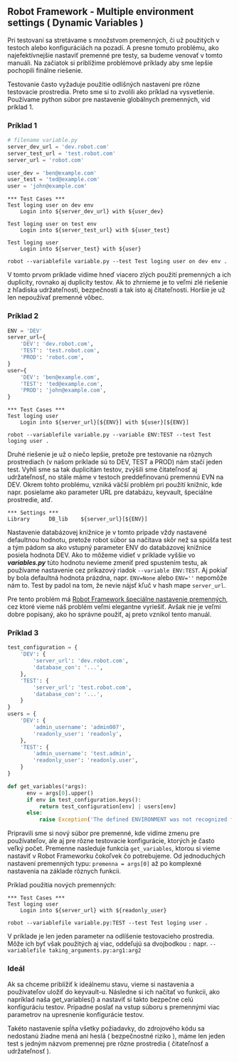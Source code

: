 ## Robot Framework - Multiple environment settings ( Dynamic Variables )

Pri testovaní sa stretávame s množstvom premenných, či už použitých v testoch alebo konfiguráciách na pozadí. 
A presne tomuto problému, ako najefektívnejšie nastaviť premenné pre testy, sa budeme venovať v tomto manuáli. Na začiatok si 
priblížime problémové príklady aby sme lepšie pochopili finálne riešenie. 

Testovanie často vyžaduje použitie odlišných nastavení pre rôzne testovacie prostredia. Preto sme si to zvolili 
ako príklad na vysvetlenie. Používame python súbor pre nastavenie globálnych premenných, vid príklad 1.


### Príklad 1
```python
# filename variable.py
server_dev_url = 'dev.robot.com'
server_test_url = 'test.robot.com'
server_url = 'robot.com'

user_dev = 'ben@example.com'
user_test = 'ted@example.com'
user = 'john@example.com'
```
```robot
*** Test Cases ***
Test loging user on dev env
    Login into ${server_dev_url} with ${user_dev} 

Test loging user on test env
    Login into ${server_test_url} with ${user_test} 

Test loging user
    Login into ${server_test} with ${user} 
```
```commandline
robot --variablefile variable.py --test Test loging user on dev env .
```
V tomto prvom príklade vidíme hneď viacero zlých použití premenných a ich duplicity, 
rovnako aj duplicity testov. Ak to zhrnieme je to veľmi zlé riešenie z hľadiska udržateľnosti, 
bezpečnosti a tak isto aj čitateľnosti. Horšie je už len nepoužívať premenné vôbec.

### Príklad 2
```python
ENV = 'DEV'
server_url={
    'DEV': 'dev.robot.com',
    'TEST': 'test.robot.com',
    'PROD': 'robot.com',
}
user={
    'DEV': 'ben@example.com',
    'TEST': 'ted@example.com',
    'PROD': 'john@example.com',
}
```
```robot
*** Test Cases ***
Test loging user
    Login into ${server_url}[${ENV}] with ${user}[${ENV}] 
```
```commandline
robot --variablefile variable.py --variable ENV:TEST --test Test loging user .
```
Druhé riešenie je už o niečo lepšie, pretože pre testovanie na rôznych prostrediach 
(v našom príklade sú to DEV, TEST a PROD) nám stačí jeden test. Vyhli sme sa tak duplicitám testov, 
zvýšili sme čitateľnosť aj udržateľnosť, no stále máme v testoch preddefinovanú premennú EVN na DEV. 
Okrem tohto problému, vzniká väčší problém pri použití knižníc, kde napr. posielame ako parameter URL pre databázu,
keyvault, špeciálne prostredie, atď.

```robot
*** Settings ***
Library      DB_lib    ${server_url}[${ENV}]
```
Nastavenie databázovej knižnice je v tomto prípade vždy nastavené defaultnou hodnotu, pretože robot súbor sa 
načítava skôr než sa spúšťa test a tým pádom sa ako vstupný parameter ENV do databázovej knižnice posiela hodnota DEV. 
Ako to môžeme vidieť v príklade vyššie vo **_variables.py_** túto hodnotu nevieme zmeniť pred spustením testu, ak 
používame nastavenie cez príkazový riadok `--variable ENV:TEST`. Aj pokiaľ by bola defaultná hodnota prázdna, 
napr. `ENV=None` alebo `ENV=''` nepomôže nám to. Test by padol na tom, že nevie nájsť kľuč v hash mape `server_url`.

Pre tento problém má [Robot Framework špeciálne nastavenie premenných](https://robotframework.org/robotframework/latest/RobotFrameworkUserGuide.html#getting-variables-from-a-special-function), 
cez ktoré vieme náš problém veľmi elegantne vyriešiť. Avšak nie je veľmi dobre popísaný, ako ho správne použiť, 
aj preto vznikol tento manuál.

### Príklad 3
```python
test_configuration = {
    'DEV': {
        'server_url': 'dev.robot.com',
        'database_con': '...',
    },
    'TEST': {
        'server_url': 'test.robot.com',
        'database_con': '...',
    }
}
users = {
    'DEV': {
        'admin_username': 'admin007',
        'readonly_user': 'readonly',
    },
    'TEST': {
        'admin_username': 'test.admin',
        'readonly_user': 'readonly.user',
    }  
}

def get_variables(*args):
      env = args[0].upper()
      if env in test_configuration.keys():
          return test_configuration[env] | users[env]
      else:
          raise Exception('The defined ENVIRONMENT was not recognized for running tests!')
```
Pripravili sme si nový súbor pre premenné, kde vidíme zmenu pre používateľov, ale aj pre rôzne testovacie konfigurácie, 
ktorých je často veľký počet. Premenne nasleduje funkcia `get_variables`, ktorou si vieme nastaviť v Robot Frameworku 
čokoľvek čo potrebujeme. Od jednoduchých nastavení premenných typu: `premenna = args[0]` až po komplexné nastavenia
na základe rôznych funkcii.

Príklad použitia nových premenných:
```robot
*** Test Cases ***
Test loging user
    Login into ${server_url} with ${readonly_user} 
```
```commandline
robot --variablefile variable.py:TEST --test Test loging user .
```


V príklade je len jeden parameter na odlíšenie testovacieho prostredia. 
Môže ich byť však použitých aj viac, oddeľujú sa dvojbodkou `:` napr. `--variablefile taking_arguments.py:arg1:arg2`

### Ideál
Ak sa chceme priblížiť k ideálnemu stavu, vieme si nastavenia a používateľov uložiť do keyvault-u. 
Následne si ich načítať vo funkcii, ako napríklad naša get_variables() a nastaviť si takto bezpečne celú konfiguráciu testov. 
Prípadne poslať na vstup súboru s premennými viac parametrov na upresnenie konfigurácie testov.

Takéto nastavenie spĺňa všetky požiadavky, do zdrojového kódu sa nedostanú žiadne mená ani heslá 
( bezpečnostné riziko ), máme len jeden test s jedným názvom premennej pre rôzne prostredia ( čitateľnosť a udržateľnosť ).